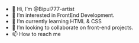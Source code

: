 - 👋 Hi, I’m @Bipul777-artist
- 👀 I’m interested in FrontEnd Development.
- 🌱 I’m currently learning HTML & CSS
- 💞️ I’m looking to collaborate on front-end projects.
- 📫 How to reach me 

<!---
Bipul777-artist/Bipul777-artist is a ✨ special ✨ repository because its `README.md` (this file) appears on your GitHub profile.
You can click the Preview link to take a look at your changes.
--->
